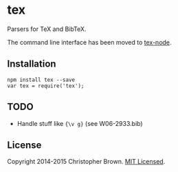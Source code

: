# tex

Parsers for TeX and BibTeX.

The command line interface has been moved to [tex-node](https://github.com/chbrown/tex-node).


## Installation

    npm install tex --save
    var tex = require('tex');


## TODO

* Handle stuff like `{\v g}` (see W06-2933.bib)


## License

Copyright 2014-2015 Christopher Brown. [MIT Licensed](http://chbrown.github.io/licenses/MIT/#2014-2015).
